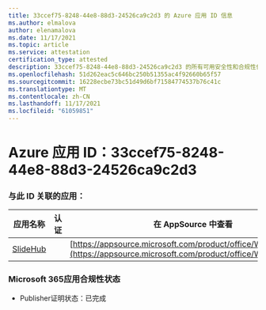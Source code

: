 ```yaml
---
title: 33ccef75-8248-44e8-88d3-24526ca9c2d3 的 Azure 应用 ID 信息
ms.author: elmalova
author: elenamalova
ms.date: 11/17/2021
ms.topic: article
ms.service: attestation
certification_type: attested
description: 33ccef75-8248-44e8-88d3-24526ca9c2d3 的所有可用安全性和合规性信息。
ms.openlocfilehash: 51d262eac5c646bc250b51355ac4f92660b65f57
ms.sourcegitcommit: 16228ecbe73bc51d49d6bf71584774537b76c41c
ms.translationtype: MT
ms.contentlocale: zh-CN
ms.lasthandoff: 11/17/2021
ms.locfileid: "61059851"
---
```

# <a name="azure-app-id-33ccef75-8248-44e8-88d3-24526ca9c2d3"></a>Azure 应用 ID：33ccef75-8248-44e8-88d3-24526ca9c2d3


### <a name="apps-associated-with-this-id"></a>与此 ID 关联的应用：
| **应用名称** | **认证** | **在 AppSource 中查看** |
|--------------|---------------|-----------------------|
| [SlideHub](https://docs.microsoft.com/microsoft-365-app-certification/forward/WA200001625) |  | [https://appsource.microsoft.com/product/office/WA200001625](https://appsource.microsoft.com/product/office/WA200001625) |

### <a name="microsoft-365-app-compliance-status"></a>Microsoft 365应用合规性状态
- Publisher证明状态：已完成
